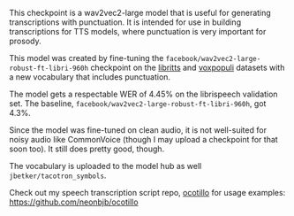 This checkpoint is a wav2vec2-large model that is useful for generating transcriptions with punctuation. It is intended for use in building transcriptions for TTS models, where punctuation is very important for prosody.

This model was created by fine-tuning the `facebook/wav2vec2-large-robust-ft-libri-960h` checkpoint on the [libritts](https://research.google/tools/datasets/libri-tts/) and [voxpopuli](https://github.com/facebookresearch/voxpopuli) datasets with a new vocabulary that includes punctuation.

The model gets a respectable WER of 4.45% on the librispeech validation set. The baseline, `facebook/wav2vec2-large-robust-ft-libri-960h`, got 4.3%.

Since the model was fine-tuned on clean audio, it is not well-suited for noisy audio like CommonVoice (though I may upload a checkpoint for that soon too). It still does pretty good, though.

The vocabulary is uploaded to the model hub as well `jbetker/tacotron_symbols`.

Check out my speech transcription script repo, [ocotillo](https://github.com/neonbjb/ocotillo) for usage examples: https://github.com/neonbjb/ocotillo